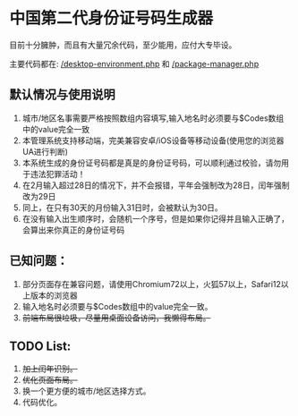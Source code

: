 # 中国第二代身份证号码生成器  
目前十分臃肿，而且有大量冗余代码，至少能用，应付大专毕设。

主要代码都在: [/desktop-environment.php](https://github.com/Apiclo/ChinaID_Generate/blob/master/desktop-environment.php)  和 [/package-manager.php](https://github.com/Apiclo/ChinaID_Generate/blob/master/package-manager.php)  
## 默认情况与使用说明
1. 城市/地区名事需要严格按照数组内容填写,输入地名时必须要与$Codes数组中的value完全一致
2. 本管理系统支持移动端，完美兼容安卓/iOS设备等移动设备(使用您的浏览器UA进行判断)
3. 本系统生成的身份证号码都是真是的身份证号码，可以顺利通过校验，请勿用于违法犯罪活动！
4. 在2月输入超过28日的情况下，并不会报错，平年会强制改为28日，闰年强制改为29日
5. 同上，在只有30天的月份输入31日时，会被默认为30日。
6. 在没有输入出生顺序时，会随机一个序号，但是如果你记得并且输入正确了，会算出来你真正的身份证号码    

## 已知问题： 
1. 部分页面存在兼容问题，请使用Chromium72以上，火狐57以上，Safari12以上版本的浏览器 
2. 输入地名时必须要与$Codes数组中的value完全一致。
3. ~~前端布局很垃圾，尽量用桌面设备访问，我懒得布局。~~

## TODO List:
1. ~~加上闰年识别。~~
2. ~~优化页面布局。~~
3. 换一个更方便的城市/地区选择方式。
4. 代码优化。
